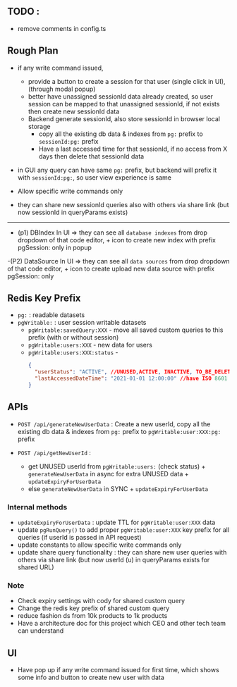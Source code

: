 ## TODO :

- remove comments in config.ts

## Rough Plan

- if any write command issued,

  - provide a button to create a session for that user (single click in UI),(through modal popup)
  - better have unassigned sessionId data already created, so user session can be mapped to that unassigned sessionId, if not exists then create new sessionId data
  - Backend generate sessionId, also store sessionId in browser local storage
    - copy all the existing db data & indexes from `pg:` prefix to `sessionId:pg:` prefix
    - Have a last accessed time for that sessionId, if no access from X days then delete that sessionId data

- in GUI any query can have same `pg:` prefix, but backend will prefix it with `sessionId:pg:`, so user view experience is same

- Allow specific write commands only

- they can share new sessionId queries also with others via share link (but now sessionId in queryParams exists)

---

- (p1) DBIndex In UI => they can see all `database indexes` from drop dropdown of that code editor, + icon to create new index with prefix pgSession: only in popup

-(P2) DataSource In UI => they can see all `data sources` from drop dropdown of that code editor, + icon to create upload new data source with prefix pgSession: only

## Redis Key Prefix

- `pg:` : readable datasets
- `pgWritable:` : user session writable datasets
  - `pgWritable:savedQuery:XXX` - move all saved custom queries to this prefix (with or without session)
  - `pgWritable:users:XXX` - new data for users
  - `pgWritable:users:XXX:status` -
    ```json
    {
      "userStatus": "ACTIVE", //UNUSED,ACTIVE, INACTIVE, TO_BE_DELETED
      "lastAccessedDateTime": "2021-01-01 12:00:00" //have ISO 8601 format
    }
    ```

## APIs

- `POST /api/generateNewUserData` : Create a new userId, copy all the existing db data & indexes from `pg:` prefix to `pgWritable:user:XXX:pg:` prefix

- `POST /api/getNewUserId` :

  - get UNUSED userId from `pgWritable:users:` (check status) + `generateNewUserData` in async for extra UNUSED data + `updateExpiryForUserData`
  - else `generateNewUserData` in SYNC + `updateExpiryForUserData`

### Internal methods

- `updateExpiryForUserData` : update TTL for `pgWritable:user:XXX` data
- update `pgRunQuery()` to add proper `pgWritable:user:XXX` key prefix for all queries (if userId is passed in API request)
- update constants to allow specific write commands only
- update share query functionality : they can share new user queries with others via share link (but now userId (u) in queryParams exists for shared URL)

### Note

- Check expiry settings with cody for shared custom query
- Change the redis key prefix of shared custom query
- reduce fashion ds from 10k products to 1k products
- Have a architecture doc for this project which CEO and other tech team can understand

## UI

- Have pop up if any write command issued for first time, which shows some info and button to create new user with data
